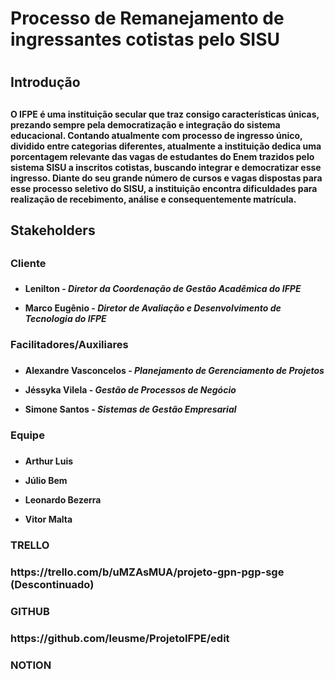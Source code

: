 <h1>Processo de Remanejamento de ingressantes cotistas pelo SISU<h1>
<h2> Introdução <h2>
<h4>O IFPE é uma instituição secular que traz consigo características únicas, prezando sempre pela democratização e integração do sistema educacional. Contando atualmente com processo de ingresso único, dividido entre categorias diferentes, atualmente a instituição dedica uma porcentagem relevante das vagas de estudantes do Enem trazidos pelo sistema SISU a inscritos cotistas, buscando integrar e democratizar esse ingresso. Diante do seu grande número de cursos e vagas dispostas para esse processo seletivo do SISU, a instituição encontra dificuldades para realização de recebimento, análise e consequentemente matrícula.<h4>

   
<h2> Stakeholders <h2>  
   <h3> Cliente <h3>
   <h4>

   - Lenilton - *Diretor da Coordenação de Gestão Acadêmica do IFPE*
   
   - Marco Eugênio - *Diretor de Avaliação e Desenvolvimento de Tecnologia do IFPE*
  <h4>
     
<h3> Facilitadores/Auxiliares <h3>
    <h4>

  - Alexandre Vasconcelos - *Planejamento de Gerenciamento de Projetos*
   
  - Jéssyka Vilela - *Gestão de Processos de Negócio*
   
  - Simone Santos - *Sistemas de Gestão Empresarial*
   <h4>
      
<h3> Equipe <h3>
    <h4>

   - Arthur Luis
   
   - Júlio Bem
   
   - Leonardo Bezerra
   
   - Vitor Malta
   <h4>

<h3> TRELLO <h3>
https://trello.com/b/uMZAsMUA/projeto-gpn-pgp-sge
(Descontinuado)
   
<h3> GITHUB <h3>
https://github.com/leusme/ProjetoIFPE/edit

<h3> NOTION <h3>
